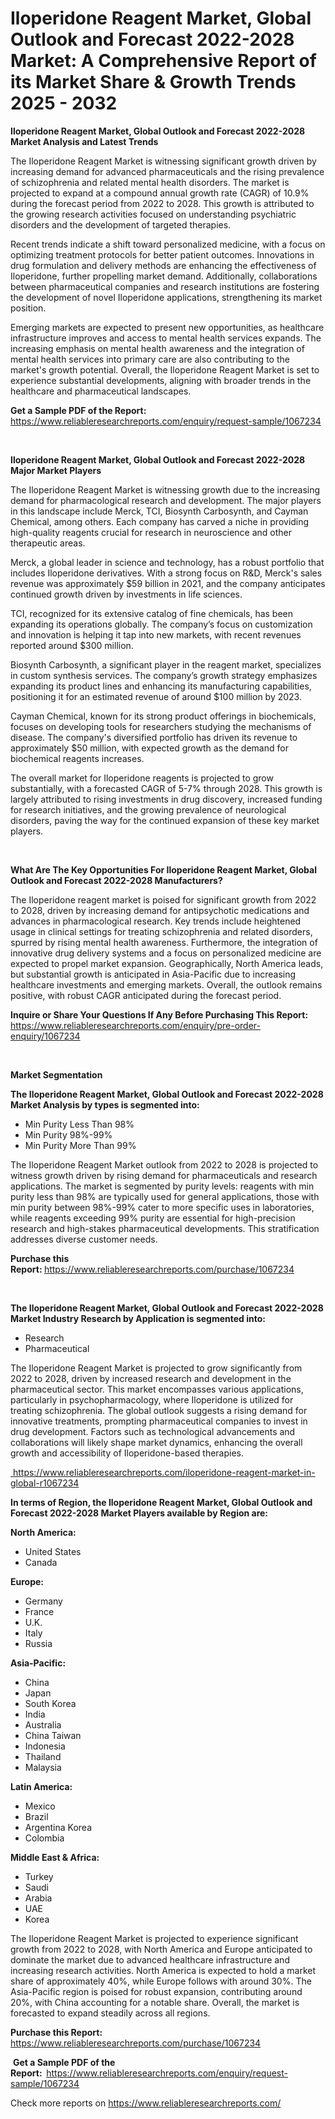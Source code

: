 <p><h1>Iloperidone Reagent Market, Global Outlook and Forecast 2022-2028 Market: A Comprehensive Report of its Market Share & Growth Trends 2025 - 2032</h1></p><p><strong>Iloperidone Reagent Market, Global Outlook and Forecast 2022-2028 Market Analysis and Latest Trends</strong></p>
<p><p>The Iloperidone Reagent Market is witnessing significant growth driven by increasing demand for advanced pharmaceuticals and the rising prevalence of schizophrenia and related mental health disorders. The market is projected to expand at a compound annual growth rate (CAGR) of 10.9% during the forecast period from 2022 to 2028. This growth is attributed to the growing research activities focused on understanding psychiatric disorders and the development of targeted therapies.</p><p>Recent trends indicate a shift toward personalized medicine, with a focus on optimizing treatment protocols for better patient outcomes. Innovations in drug formulation and delivery methods are enhancing the effectiveness of Iloperidone, further propelling market demand. Additionally, collaborations between pharmaceutical companies and research institutions are fostering the development of novel Iloperidone applications, strengthening its market position.</p><p>Emerging markets are expected to present new opportunities, as healthcare infrastructure improves and access to mental health services expands. The increasing emphasis on mental health awareness and the integration of mental health services into primary care are also contributing to the market's growth potential. Overall, the Iloperidone Reagent Market is set to experience substantial developments, aligning with broader trends in the healthcare and pharmaceutical landscapes.</p></p>
<p><strong>Get a Sample PDF of the Report:&nbsp;</strong> <a href="https://www.reliableresearchreports.com/enquiry/request-sample/1067234?utm_campaign=3576&utm_medium=2&utm_source=Github&utm_content=ia&utm_term=21032025&utm_id=iloperidone-reagent-market-global-outlook-and-forecast-2022-2028">https://www.reliableresearchreports.com/enquiry/request-sample/1067234</a></p>
<p>&nbsp;</p>
<p><strong>Iloperidone Reagent Market, Global Outlook and Forecast 2022-2028 Major Market Players</strong></p>
<p><p>The Iloperidone Reagent Market is witnessing growth due to the increasing demand for pharmacological research and development. The major players in this landscape include Merck, TCI, Biosynth Carbosynth, and Cayman Chemical, among others. Each company has carved a niche in providing high-quality reagents crucial for research in neuroscience and other therapeutic areas.</p><p>Merck, a global leader in science and technology, has a robust portfolio that includes Iloperidone derivatives. With a strong focus on R&D, Merck's sales revenue was approximately $59 billion in 2021, and the company anticipates continued growth driven by investments in life sciences.</p><p>TCI, recognized for its extensive catalog of fine chemicals, has been expanding its operations globally. The company’s focus on customization and innovation is helping it tap into new markets, with recent revenues reported around $300 million.</p><p>Biosynth Carbosynth, a significant player in the reagent market, specializes in custom synthesis services. The company’s growth strategy emphasizes expanding its product lines and enhancing its manufacturing capabilities, positioning it for an estimated revenue of around $100 million by 2023.</p><p>Cayman Chemical, known for its strong product offerings in biochemicals, focuses on developing tools for researchers studying the mechanisms of disease. The company's diversified portfolio has driven its revenue to approximately $50 million, with expected growth as the demand for biochemical reagents increases.</p><p>The overall market for Iloperidone reagents is projected to grow substantially, with a forecasted CAGR of 5-7% through 2028. This growth is largely attributed to rising investments in drug discovery, increased funding for research initiatives, and the growing prevalence of neurological disorders, paving the way for the continued expansion of these key market players.</p></p>
<p>&nbsp;</p>
<p><strong>What Are The Key Opportunities For Iloperidone Reagent Market, Global Outlook and Forecast 2022-2028 Manufacturers?</strong></p>
<p><p>The Iloperidone reagent market is poised for significant growth from 2022 to 2028, driven by increasing demand for antipsychotic medications and advances in pharmacological research. Key trends include heightened usage in clinical settings for treating schizophrenia and related disorders, spurred by rising mental health awareness. Furthermore, the integration of innovative drug delivery systems and a focus on personalized medicine are expected to propel market expansion. Geographically, North America leads, but substantial growth is anticipated in Asia-Pacific due to increasing healthcare investments and emerging markets. Overall, the outlook remains positive, with robust CAGR anticipated during the forecast period.</p></p>
<p><strong>Inquire or Share Your Questions If Any Before Purchasing This Report:</strong> <a href="https://www.reliableresearchreports.com/enquiry/pre-order-enquiry/1067234?utm_campaign=3576&utm_medium=2&utm_source=Github&utm_content=ia&utm_term=21032025&utm_id=iloperidone-reagent-market-global-outlook-and-forecast-2022-2028">https://www.reliableresearchreports.com/enquiry/pre-order-enquiry/1067234</a></p>
<p>&nbsp;</p>
<p><strong>Market Segmentation</strong></p>
<p><strong>The Iloperidone Reagent Market, Global Outlook and Forecast 2022-2028 Market Analysis by types is segmented into:</strong></p>
<p><ul><li>Min Purity Less Than 98%</li><li>Min Purity 98%-99%</li><li>Min Purity More Than 99%</li></ul></p>
<p><p>The Iloperidone Reagent Market outlook from 2022 to 2028 is projected to witness growth driven by rising demand for pharmaceuticals and research applications. The market is segmented by purity levels: reagents with min purity less than 98% are typically used for general applications, those with min purity between 98%-99% cater to more specific uses in laboratories, while reagents exceeding 99% purity are essential for high-precision research and high-stakes pharmaceutical developments. This stratification addresses diverse customer needs.</p></p>
<p><strong>Purchase this Report:&nbsp;</strong><a href="https://www.reliableresearchreports.com/purchase/1067234?utm_campaign=3576&utm_medium=2&utm_source=Github&utm_content=ia&utm_term=21032025&utm_id=iloperidone-reagent-market-global-outlook-and-forecast-2022-2028">https://www.reliableresearchreports.com/purchase/1067234</a></p>
<p>&nbsp;</p>
<p><strong>The Iloperidone Reagent Market, Global Outlook and Forecast 2022-2028 Market Industry Research by Application is segmented into:</strong></p>
<p><ul><li>Research</li><li>Pharmaceutical</li></ul></p>
<p><p>The Iloperidone Reagent Market is projected to grow significantly from 2022 to 2028, driven by increased research and development in the pharmaceutical sector. This market encompasses various applications, particularly in psychopharmacology, where Iloperidone is utilized for treating schizophrenia. The global outlook suggests a rising demand for innovative treatments, prompting pharmaceutical companies to invest in drug development. Factors such as technological advancements and collaborations will likely shape market dynamics, enhancing the overall growth and accessibility of Iloperidone-based therapies.</p></p>
<p><a href="https://www.reliableresearchreports.com/iloperidone-reagent-market-in-global-r1067234?utm_campaign=3576&utm_medium=2&utm_source=Github&utm_content=ia&utm_term=21032025&utm_id=iloperidone-reagent-market-global-outlook-and-forecast-2022-2028">&nbsp;https://www.reliableresearchreports.com/iloperidone-reagent-market-in-global-r1067234</a></p>
<p><strong>In terms of Region, the Iloperidone Reagent Market, Global Outlook and Forecast 2022-2028 Market Players available by Region are:</strong></p>
<p>
    <p> <strong> North America: </strong>
        <ul>
            <li>United States</li>
            <li>Canada</li>
        </ul>
        </p> 
    <p> <strong> Europe: </strong>
        <ul>
            <li>Germany</li>
            <li>France</li>
            <li>U.K.</li>
            <li>Italy</li>
            <li>Russia</li>
        </ul>
        </p> 
    <p> <strong> Asia-Pacific: </strong>
        <ul>
            <li>China</li>
            <li>Japan</li>
            <li>South Korea</li>
            <li>India</li>
            <li>Australia</li>
            <li>China Taiwan</li>
            <li>Indonesia</li>
            <li>Thailand</li>
            <li>Malaysia</li>
        </ul>
        </p> 
    <p> <strong> Latin America: </strong>
        <ul>
            <li>Mexico</li>
            <li>Brazil</li>
            <li>Argentina Korea</li>
            <li>Colombia</li>
        </ul>
        </p> 
    <p> <strong> Middle East & Africa: </strong>
        <ul>
            <li>Turkey</li>
            <li>Saudi</li>
            <li>Arabia</li>
            <li>UAE</li>
            <li>Korea</li>
        </ul>
    </p>
    </p>
<p><p>The Iloperidone Reagent Market is projected to experience significant growth from 2022 to 2028, with North America and Europe anticipated to dominate the market due to advanced healthcare infrastructure and increasing research activities. North America is expected to hold a market share of approximately 40%, while Europe follows with around 30%. The Asia-Pacific region is poised for robust expansion, contributing around 20%, with China accounting for a notable share. Overall, the market is forecasted to expand steadily across all regions.</p></p>
<p><strong>Purchase this Report: </strong><a href="https://www.reliableresearchreports.com/purchase/1067234?utm_campaign=3576&utm_medium=2&utm_source=Github&utm_content=ia&utm_term=21032025&utm_id=iloperidone-reagent-market-global-outlook-and-forecast-2022-2028">https://www.reliableresearchreports.com/purchase/1067234</a></p>
<p>&nbsp;<strong>Get a Sample PDF of the Report:&nbsp;&nbsp;</strong><a href="https://www.reliableresearchreports.com/enquiry/request-sample/1067234?utm_campaign=3576&utm_medium=2&utm_source=Github&utm_content=ia&utm_term=21032025&utm_id=iloperidone-reagent-market-global-outlook-and-forecast-2022-2028">https://www.reliableresearchreports.com/enquiry/request-sample/1067234</a></p>
<p><strong></strong></p>
<p>Check more reports on <a href="https://www.reliableresearchreports.com/?utm_campaign=3576&utm_medium=2&utm_source=Github&utm_content=ia&utm_term=21032025&utm_id=iloperidone-reagent-market-global-outlook-and-forecast-2022-2028">https://www.reliableresearchreports.com/</a></p>